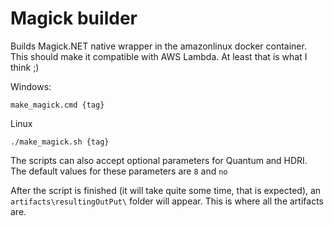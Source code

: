 # Magick builder

Builds Magick.NET native wrapper in the amazonlinux docker container. This should make it compatible with AWS Lambda. At least that is what I think ;)

Windows:
```
make_magick.cmd {tag}
```

Linux

```
./make_magick.sh {tag}
```

The scripts can also accept optional parameters for Quantum and HDRI. The default values for these parameters are `8` and `no`

After the script is finished (it will take quite some time, that is expected), an `artifacts\resultingOutPut\` folder will appear.
This is where all the artifacts are.